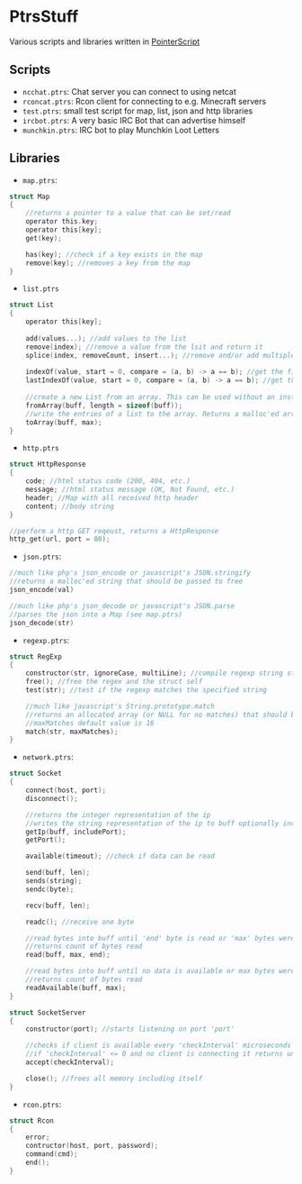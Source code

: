 # PtrsStuff

Various scripts and libraries written in [PointerScript](https://github.com/M4GNV5/PointerScript)

## Scripts
- `ncchat.ptrs`: Chat server you can connect to using netcat
- `rconcat.ptrs`: Rcon client for connecting to e.g. Minecraft servers
- `test.ptrs`: small test script for map, list, json and http libraries
- `ircbot.ptrs`: A very basic IRC Bot that can advertise himself
- `munchkin.ptrs`: IRC bot to play Munchkin Loot Letters

## Libraries
- `map.ptrs`:
```C
struct Map
{
	//returns a pointer to a value that can be set/read
	operator this.key;
	operator this[key];
	get(key);

	has(key); //check if a key exists in the map
	remove(key); //removes a key from the map
}
```

- `list.ptrs`
```C
struct List
{
	operator this[key];
	
	add(values...); //add values to the list
	remove(index); //remove a value from the lsit and return it
	splice(index, removeCount, insert...); //remove and/or add multiple values
	
	indexOf(value, start = 0, compare = (a, b) -> a == b); //get the first index of a value using a compare function
	lastIndexOf(value, start = 0, compare = (a, b) -> a == b); //get the last index of a value using a compare function
	
	//create a new List from an array. This can be used without an instance e.g. List.fromArray([1, 2, 3]);
	fromArray(buff, length = sizeof(buff));
	//write the entries of a list to the array. Returns a malloc'ed array if 'buff' is NULL or undefined
	toArray(buff, max);
}
```

- `http.ptrs`
```C
struct HttpResponse
{
	code; //html status code (200, 404, etc.)
	message; //html status message (OK, Not Found, etc.)
	header; //Map with all received http header
	content; //body string
}

//perform a http GET reqeust, returns a HttpResponse
http_get(url, port = 80);
```

- `json.ptrs`:
```C
//much like php's json_encode or javascript's JSON.stringify
//returns a malloc'ed string that should be passed to free
json_encode(val)

//much like php's json_decode or javascript's JSON.parse
//parses the json into a Map (see map.ptrs)
json_decode(str)
```

- `regexp.ptrs`:
```C
struct RegExp
{
	constructor(str, ignoreCase, multiLine); //compile regexp string str
	free(); //free the regex and the struct self
	test(str); //test if the regexp matches the specified string

	//much like javascript's String.prototype.match
	//returns an allocated array (or NULL for no matches) that should be freed
	//maxMatches default value is 16
	match(str, maxMatches);
}
```

- `network.ptrs`:
```C
struct Socket
{
	connect(host, port);
	disconnect();

	//returns the integer representation of the ip
	//writes the string representation of the ip to buff optionally including the port
	getIp(buff, includePort);
	getPort();

	available(timeout); //check if data can be read

	send(buff, len);
	sends(string);
	sendc(byte);

	recv(buff, len);

	readc(); //receive one byte

	//read bytes into buff until 'end' byte is read or 'max' bytes were read
	//returns count of bytes read
	read(buff, max, end);

	//read bytes into buff until no data is available or max bytes were read
	//returns count of bytes read
	readAvailable(buff, max);
}

struct SocketServer
{
	constructor(port); //starts listening on port 'port'

	//checks if client is available every 'checkInterval' microseconds
	//if 'checkInterval' <= 0 and no client is connecting it returns undefined
	accept(checkInterval);

	close(); //frees all memory including itself
}
```

- `rcon.ptrs`:
```C
struct Rcon
{
	error;
	contructor(host, port, password);
	command(cmd);
	end();
}
```
